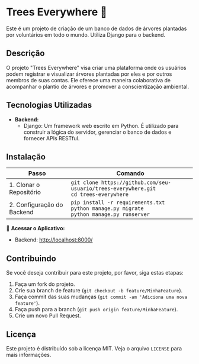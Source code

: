# Trees Everywhere 🌳

Este é um projeto de criação de um banco de dados de árvores plantadas por voluntários em todo o mundo. Utiliza Django para o backend.

## Descrição

O projeto "Trees Everywhere" visa criar uma plataforma onde os usuários podem registrar e visualizar árvores plantadas por eles e por outros membros de suas contas. Ele oferece uma maneira colaborativa de acompanhar o plantio de árvores e promover a conscientização ambiental.

## Tecnologias Utilizadas

- **Backend:**
  - Django: Um framework web escrito em Python. É utilizado para construir a lógica do servidor, gerenciar o banco de dados e fornecer APIs RESTful.

## Instalação

| Passo                                | Comando                                      |
|--------------------------------------|----------------------------------------------|
| 1. Clonar o Repositório             | `git clone https://github.com/seu-usuario/trees-everywhere.git`<br>`cd trees-everywhere` |
| 2. Configuração do Backend          | `pip install -r requirements.txt`<br>`python manage.py migrate`<br>`python manage.py runserver` |

🚀 **Acessar o Aplicativo:**
   - Backend: [http://localhost:8000/](http://localhost:8000/)

## Contribuindo

Se você deseja contribuir para este projeto, por favor, siga estas etapas:

1. Faça um fork do projeto.
2. Crie sua branch de feature (`git checkout -b feature/MinhaFeature`).
3. Faça commit das suas mudanças (`git commit -am 'Adiciona uma nova feature'`).
4. Faça push para a branch (`git push origin feature/MinhaFeature`).
5. Crie um novo Pull Request.

## Licença

Este projeto é distribuído sob a licença MIT. Veja o arquivo `LICENSE` para mais informações.
